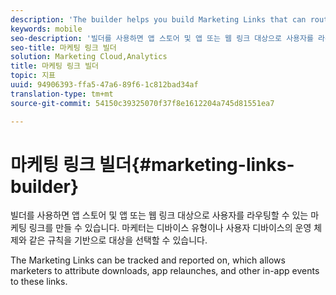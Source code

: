 ```yaml
---
description: 'The builder helps you build Marketing Links that can route users to app stores and app or web link destinations. 마케터는 규칙(예: 장치 유형 또는 사용자 장치의 운영 체제)을 기반으로 대상을 선택할 수 있습니다.'
keywords: mobile
seo-description: '빌더를 사용하면 앱 스토어 및 앱 또는 웹 링크 대상으로 사용자를 라우팅할 수 있는 마케팅 링크를 만들 수 있습니다. 마케터는 규칙(예: 장치 유형 또는 사용자 장치의 운영 체제)을 기반으로 대상을 선택할 수 있습니다.'
seo-title: 마케팅 링크 빌더
solution: Marketing Cloud,Analytics
title: 마케팅 링크 빌더
topic: 지표
uuid: 94906393-ffa5-47a6-89f6-1c812bad34af
translation-type: tm+mt
source-git-commit: 54150c39325070f37f8e1612204a745d81551ea7

---
```



# 마케팅 링크 빌더{#marketing-links-builder}

빌더를 사용하면 앱 스토어 및 앱 또는 웹 링크 대상으로 사용자를 라우팅할 수 있는 마케팅 링크를 만들 수 있습니다. 마케터는 디바이스 유형이나 사용자 디바이스의 운영 체제와 같은 규칙을 기반으로 대상을 선택할 수 있습니다.

The Marketing Links can be tracked and reported on, which allows marketers to attribute downloads, app relaunches, and other in-app events to these links.
